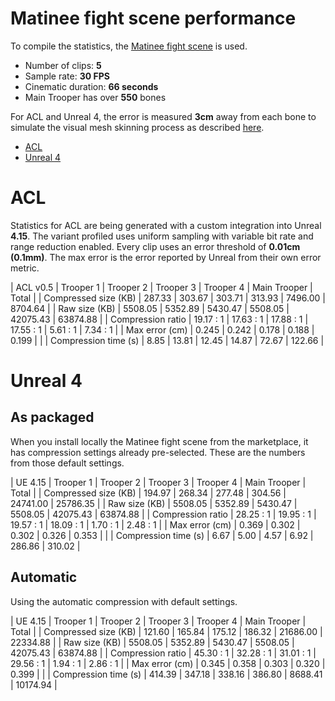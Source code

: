 # Matinee fight scene performance

To compile the statistics, the [Matinee fight scene](http://nfrechette.github.io/2017/10/05/acl_in_ue4/) is used.

*  Number of clips: **5**
*  Sample rate: **30 FPS**
*  Cinematic duration: **66 seconds**
*  Main Trooper has over **550** bones

For ACL and Unreal 4, the error is measured **3cm** away from each bone to simulate the visual mesh skinning process as described [here](error_metrics.md).

*  [ACL](fight_scene_performance.md#acl)
*  [Unreal 4](fight_scene_performance.md#unreal-4)

# ACL

Statistics for ACL are being generated with a custom integration into Unreal **4.15**. The variant profiled uses uniform sampling with variable bit rate and range reduction enabled. Every clip uses an error threshold of **0.01cm (0.1mm)**. The max error is the error reported by Unreal from their own error metric.

| ACL v0.5 | Trooper 1 | Trooper 2 | Trooper 3 | Trooper 4 | Main Trooper | Total |
| Compressed size (KB) | 287.33 | 303.67 | 303.71 | 313.93 | 7496.00 | 8704.64 |
| Raw size (KB) | 5508.05 | 5352.89 | 5430.47 | 5508.05 | 42075.43 | 63874.88 |
| Compression ratio | 19.17 : 1 | 17.63 : 1 | 17.88 : 1 | 17.55 : 1 | 5.61 : 1 | 7.34 : 1 |
| Max error (cm) | 0.245 | 0.242 | 0.178 | 0.188 | 0.199 | |
| Compression time (s) | 8.85 | 13.81 | 12.45 | 14.87 | 72.67 | 122.66 |

# Unreal 4

## As packaged

When you install locally the Matinee fight scene from the marketplace, it has compression settings already pre-selected. These are the numbers from those default settings.

| UE 4.15 | Trooper 1 | Trooper 2 | Trooper 3 | Trooper 4 | Main Trooper | Total |
| Compressed size (KB) | 194.97 | 268.34 | 277.48 | 304.56 | 24741.00 | 25786.35 |
| Raw size (KB) | 5508.05 | 5352.89 | 5430.47 | 5508.05 | 42075.43 | 63874.88 |
| Compression ratio | 28.25 : 1 | 19.95 : 1 | 19.57 : 1 | 18.09 : 1 | 1.70 : 1 | 2.48 : 1 |
| Max error (cm) | 0.369 | 0.302 | 0.302 | 0.326 | 0.353 | |
| Compression time (s) | 6.67 | 5.00 | 4.57 | 6.92 | 286.86 | 310.02 |

## Automatic

Using the automatic compression with default settings.

| UE 4.15 | Trooper 1 | Trooper 2 | Trooper 3 | Trooper 4 | Main Trooper | Total |
| Compressed size (KB) | 121.60 | 165.84 | 175.12 | 186.32 | 21686.00 | 22334.88 |
| Raw size (KB) | 5508.05 | 5352.89 | 5430.47 | 5508.05 | 42075.43 | 63874.88 |
| Compression ratio | 45.30 : 1 | 32.28 : 1 | 31.01 : 1 | 29.56 : 1 | 1.94 : 1 | 2.86 : 1 |
| Max error (cm) | 0.345 | 0.358 | 0.303 | 0.320 | 0.399 | |
| Compression time (s) | 414.39 | 347.18 | 338.16 | 386.80 | 8688.41 | 10174.94 |
